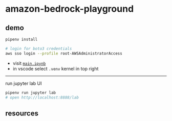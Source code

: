 # amazon-bedrock-playground

## demo

```sh
pipenv install

# login for boto3 credentials
aws sso login --profile root-AWSAdministratorAccess
```

- visit [`main.ipynb`](./main.ipynb)
- in vscode select `.venv` kernel in top right

---

run jupyter lab UI

```sh
pipenv run jupyter lab
# open http://localhost:8888/lab
```


## resources

